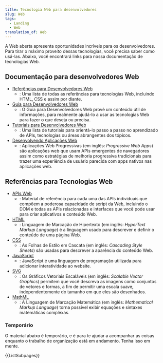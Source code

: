 ```yaml
---
title: Tecnologia Web para desenvolvedores
slug: Web
tags:
  - Landing
  - Web
translation_of: Web
---
```

A Web aberta apresenta oportunidades incríveis para os desenvolvedores. Para tirar o máximo proveito dessas tecnologias, você precisa saber como usá-las. Abaixo, você encontrará links para nossa documentação de tecnologias Web.

## Documentação para desenvolvedores Web

- [Referências para Desenvolvedores Web](/pt-BR/docs/Web/Reference)
  - : Uma lista de todas as referências para tecnologias Web, incluindo HTML, CSS e assim por diante.
- [Guia para Desenvolvedores Web](/pt-BR/docs/Web/Guide)
  - : O Guia para Desenvolvedores Web provê um conteúdo útil de informações, para realmente ajudá-lo a usar as tecnologias Web para fazer o que deseja ou precisa.
- [Tutoriais para Desenvolvedores Web](/pt-BR/docs/Web/Tutorials)
  - : Uma lista de tutoriais para orientá-lo passo a passo no aprendizado de APIs, tecnologias ou áreas abrangentes dos tópicos.
- [Desenvolvendo Aplicações Web](/pt-BR/docs/Web/Progressive_web_apps)
  - : Aplicações Web Progressivas (em inglês: _Progressive Web Apps_) são aplicações web que usam APIs emergentes de navegadores assim como estratégias de melhoria progressiva tradicionais para trazer uma experiência de usuário parecida com apps nativos nas aplicações web.

## Referências para Tecnologias Web

- [APIs Web](/pt-BR/docs/Web/Reference/API)
  - : Material de referência para cada uma das APIs individuais que compõem a poderosa capacidade de script da Web, incluindo o DOM e todas as APIs relacionadas e interfaces que você pode usar para criar aplicativos e conteúdo Web.
- [HTML](/pt-BR/docs/Web/HTML)
  - : Linguagem de Marcação de Hipertexto (em inglês: _HyperText Markup Language_) é a linguagem usado para descrever e definir o conteúdo de uma página Web.
- [CSS](/pt-BR/docs/Web/CSS)
  - : As Folhas de Estilo em Cascata (em inglês: _Cascading Style Sheets_) são usadas para descrever a aparência do conteúdo Web.
- [JavaScript](/pt-BR/docs/Web/JavaScript)
  - : JavaScript é uma linguagem de programação utilizada para adicionar interatividade ao website.
- [SVG](/pt-BR/docs/Web/SVG)
  - : Os Gráficos Vetoriais Escaláveis (em inglês: _Scalable Vector Graphics_) ​​permitem que você descreva as imagens como conjuntos de vetores e formas, a fim de permitir uma escala suave, independentemente do tamanho em que eles são desenhados.
- [MathML](/pt-BR/docs/Web/MathML)
  - : A Linguagem de Marcação Matemática (em inglês: _Mathematical Markup Language_) torna possível exibir equações e sintaxes matemáticas complexas.

### Temporário

O material abaixo é temporário, e é para te ajudar a acompanhar as coisas enquanto o trabalho de organização está em andamento. Tenha isso em mente.

{{ListSubpages}}
